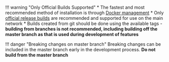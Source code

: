 !!! warning "Only Official Builds Supported"
	* The fastest and most recommended method of installation is through [Docker management](/running-a-node/node-setup)
	* Only [official release builds](/integration-guides/build-options#official-release-builds) are recommended and supported for use on the main network
	* Builds created from git should be done using the available tags - **building from branches is not recommended, including building off the master branch as that is used during development of features**

!!! danger "Breaking changes on master branch"
	Breaking changes can be included in the master branch early in the development process. **Do not build from the master branch**